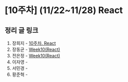 # [10주차] (11/22~11/28) React

## 정리 글 링크

1. 장희지 - [10주차. React](https://blog.naver.com/huiji0315/222157075185)
2. 장동균 - [Week10(React)](https://dongkyun-jang.tistory.com/96)
3. 전은정 - [Week10(React)](https://jjung-lab.tistory.com/31)
4. 이자영 - 
5. 서민경 - 
6. 황준혁 - 
